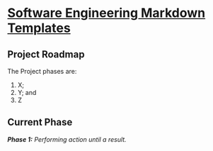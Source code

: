 # [Software Engineering Markdown Templates](../readme.md)

## Project Roadmap

The Project phases are:

1. X;
1. Y; and
1. Z

## Current Phase

***Phase 1:*** *Performing action until a result.*
